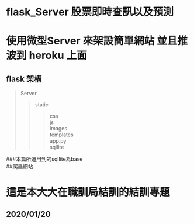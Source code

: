 # flask_Server 股票即時查訊以及預測


使用微型Server 來架設簡單網站 並且推波到 heroku 上面<br>
======
flask 架構<br>
-----
>Server
>>static <br>
>>>css<br>
>>>js<br>
>>>images<br>
>>templates<br> 
>>app.py <br>
>>sqllite<br>




###本篇所運用到的sqllite為base<br>
##爬蟲網站<br>



這是本大大在職訓局結訓的結訓專題
=====
2020/01/20
-----